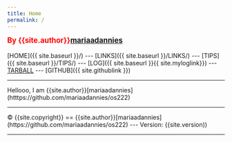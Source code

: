 ```yaml
---
title: Home
permalink: /
---
```

<span style="color:red; font-weight:bold; font-size:larger;">By {{site.author}}[mariaadannies](https://github.com/mariaadannies/os222)</span>
<br><br>
[HOME]({{ site.baseurl }}/) ---
[LINKS]({{ site.baseurl }}/LINKS/) ---
[TIPS]({{ site.baseurl }}/TIPS/) ---
[LOG]({{ site.baseurl }}{{ site.myloglink}}) ---
[TARBALL]((https://os.vlsm.org/Log/mariaadannies.tar.bz2.txt)) ---
[GITHUB]({{ site.githublink }})
<br>
<hr>
Hellooo, I am {{site.author}}[mariaadannies](htttps://github.com/mariaadannies/os222)
<br>
<hr>
&copy; {{site.copyright}} == {{site.author}}[mariaadannies](https://github.com/mariaadannies/os222) --- Version: {{site.version))
<hr>
<br>
